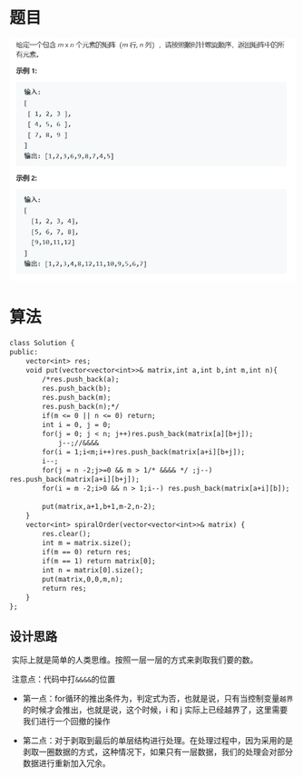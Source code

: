 # 题目

![img](./image/q.png)



# 算法

```
class Solution {
public:
    vector<int> res;
    void put(vector<vector<int>>& matrix,int a,int b,int m,int n){
        /*res.push_back(a);
        res.push_back(b);
        res.push_back(m);
        res.push_back(n);*/
        if(m <= 0 || n <= 0) return;
        int i = 0, j = 0;
        for(j = 0; j < n; j++)res.push_back(matrix[a][b+j]);
            j--;//&&&&
        for(i = 1;i<m;i++)res.push_back(matrix[a+i][b+j]);
        i--;
        for(j = n -2;j>=0 && m > 1/* &&&& */ ;j--) res.push_back(matrix[a+i][b+j]);
        for(i = m -2;i>0 && n > 1;i--) res.push_back(matrix[a+i][b]);

        put(matrix,a+1,b+1,m-2,n-2);
    }
    vector<int> spiralOrder(vector<vector<int>>& matrix) {
        res.clear();
        int m = matrix.size();
        if(m == 0) return res;
        if(m == 1) return matrix[0];
        int n = matrix[0].size();
        put(matrix,0,0,m,n);
        return res;
    }
};
```

## 设计思路

​	实际上就是简单的人类思维。按照一层一层的方式来剥取我们要的数。

​	注意点：代码中打`&&&&`的位置

* 第一点：for循环的推出条件为，判定式为否，也就是说，只有当控制变量`越界`的时候才会推出，也就是说，这个时候，i 和 j 实际上已经越界了，这里需要我们进行一个回撤的操作

* 第二点：对于剥取到最后的单层结构进行处理。在处理过程中，因为采用的是剥取一圈数据的方式，这种情况下，如果只有一层数据，我们的处理会对部分数据进行重新加入冗余。

  